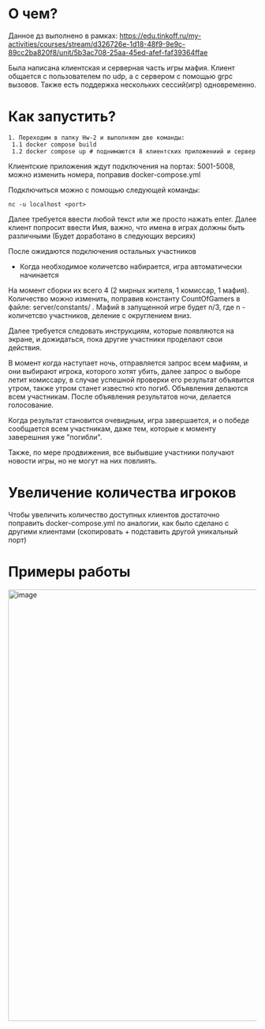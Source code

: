 # О чем?

Данное дз выполнено в рамках: https://edu.tinkoff.ru/my-activities/courses/stream/d326726e-1d18-48f9-9e9c-89cc2ba820f8/unit/5b3ac708-25aa-45ed-afef-faf39364ffae

Была написана клиентская и серверная часть игры мафия. Клиент общается с пользователем по udp, а с сервером с помощью grpc вызовов. Также есть поддержка
нескольких сессий(игр) одновременно.

# Как запустить?
 ```
 1. Переходим в папку Hw-2 и выполняем две команды:
  1.1 docker compose build
  1.2 docker compose up # поднимаются 8 клиентских приложениий и сервер
 ```
 Клиентские приложения ждут подключения на портах: 5001-5008, можно изменить номера, поправив docker-compose.yml
 
 Подключиться можно с помощью следующей команды:
 ```
 nc -u localhost <port>
 ```
 Далее требуется ввести любой текст или же просто нажать enter. Далее клиент попросит ввести Имя, важно, что имена в играх должны быть различными 
 (Будет доработано в следующих версиях)
 
 После ожидаются подключения остальных участников
 * Когда необходимое количетсво набирается, игра автоматически начинается
 
 На момент сборки их всего 4 (2 мирных жителя, 1 комиссар, 1 мафия).  Количество можно изменить,
 поправив константу CountOfGamers в файле: server/constants/ . Мафий в запущенной игре будет n/3, где n - количетсво участников, деление с округлением вниз.
 
 Далее требуется следовать инструкциям, которые появляются на экране, и дожидаться, пока другие участники проделают свои действия. 
 
 В момент когда наступает ночь, отправляется запрос всем мафиям, и они выбирают игрока, которого хотят убить, далее запрос о выборе летит комиссару, в случае успешной проверки
 его результат объявится утром, также утром станет известно кто погиб. Объявления делаются всем участникам. После объявления результатов ночи, делается голосование.
 
 Когда результат становится очевидным, игра завершается, и о победе сообщается всем участникам, даже тем, которые к моменту заверешния уже "погибли".
 
 Также, по мере продвижения, все выбывшие  участники получают новости игры, но не могут на них повлиять.
 
 # Увеличение количества игроков
 
 Чтобы увеличить количество доступных клиентов достаточно поправить docker-compose.yml по аналогии, как было сделано с другими клиентами (скопировать + подставить другой уникальный порт)
 
 
 # Примеры работы
 <img width="873" alt="image" src="https://github.com/Shuba-Buba/Soa/assets/76994301/0c934703-f491-4fe9-a3cb-63d2be4651b9">
